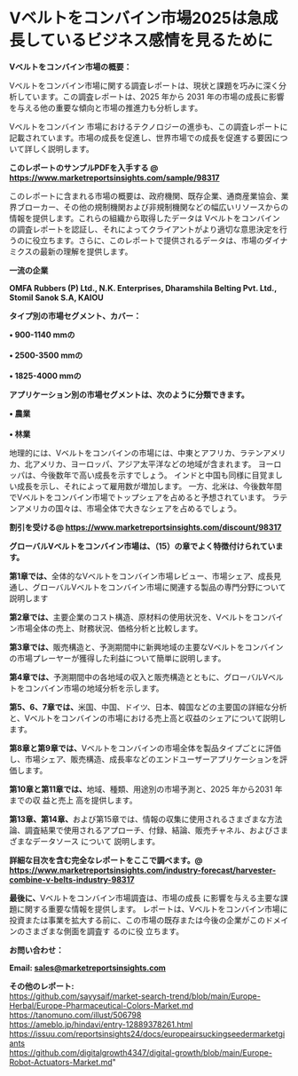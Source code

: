 # Vベルトをコンバイン市場2025は急成長しているビジネス感情を見るために

<strong><b>Vベルトをコンバイン市場の概要：</b></strong>

Vベルトをコンバイン市場に関する調査レポートは、現状と課題を巧みに深く分析しています。この調査レポートは、2025 年から 2031 年の市場の成長に影響を与える他の重要な傾向と市場の推進力も分析します。

Vベルトをコンバイン 市場におけるテクノロジーの進歩も、この調査レポートに記載されています。市場の成長を促進し、世界市場での成長を促進する要因について詳しく説明します。

<strong>このレポートのサンプルPDFを入手する @ <a href=https://www.marketreportsinsights.com/sample/98317>https://www.marketreportsinsights.com/sample/98317</a></strong>

このレポートに含まれる市場の概要は、政府機関、既存企業、通商産業協会、業界ブローカー、その他の規制機関および非規制機関などの幅広いリソースからの情報を提供します。これらの組織から取得したデータは Vベルトをコンバイン の調査レポートを認証し、それによってクライアントがより適切な意思決定を行うのに役立ちます。さらに、このレポートで提供されるデータは、市場のダイナミクスの最新の理解を提供します。

<strong>一流の企業</strong>

<strong><b>OMFA Rubbers (P) Ltd., N.K. Enterprises, Dharamshila Belting Pvt. Ltd., Stomil Sanok S.A, KAIOU</b></strong>

<strong><b>タイプ別の市場セグメント、カバー：</b></strong>

<strong>• 900-1140 mmの<br><br>•  2500-3500 mmの<br><br>•  1825-4000 mmの</strong>

<strong><b>アプリケーション別の市場セグメントは、次のように分類できます。</b></strong>

<strong>• 農業<br><br>• 林業</strong>

 地理的には、Vベルトをコンバインの市場には、中東とアフリカ、ラテンアメリカ、北アメリカ、ヨーロッパ、アジア太平洋などの地域が含まれます。 ヨーロッパは、今後数年で高い成長を示すでしょう。 インドと中国も同様に目覚ましい成長を示し、それによって雇用数が増加します。 一方、北米は、今後数年間でVベルトをコンバイン市場でトップシェアを占めると予想されています。 ラテンアメリカの国々は、市場全体で大きなシェアを占めるでしょう。

<strong>割引を受ける@ <a href=https://www.marketreportsinsights.com/discount/98317>https://www.marketreportsinsights.com/discount/98317</a></strong>

<strong><b>グローバルVベルトをコンバイン市場は、（15）の章でよく特徴付けられています。</b></strong>

<strong><b>第</b></strong><strong><b>1章では、</b></strong>全体的なVベルトをコンバイン市場レビュー、市場シェア、成長見通し、グローバルVベルトをコンバイン市場に関連する製品の専門分野について説明します

<strong><b>第2章では、</b></strong>主要企業のコスト構造、原材料の使用状況を、Vベルトをコンバイン市場全体の売上、財務状況、価格分析と比較します。

<strong><b>第3章では、</b></strong>販売構造と、予測期間中に新興地域の主要なVベルトをコンバインの市場プレーヤーが獲得した利益について簡単に説明します。

<strong><b>第4章では、</b></strong>予測期間中の各地域の収入と販売構造とともに、グローバルVベルトをコンバイン市場の地域分析を示します。

<strong><b>第5、6、7章では、</b></strong>米国、中国、ドイツ、日本、韓国などの主要国の詳細な分析と、Vベルトをコンバインの市場における売上高と収益のシェアについて説明します。

<strong><b>第8章と第9章では、</b></strong>Vベルトをコンバインの市場全体を製品タイプごとに評価し、市場シェア、販売構造、成長率などのエンドユーザーアプリケーションを評価します。

<strong><b>第10章と第11章では、</b></strong>地域、種類、用途別の市場予測と、2025 年から2031 年までの収 益と売上 高を提供します。

<strong><b>第13章、第14章、</b></strong>および第15章では、情報の収集に使用されるさまざまな方法論、調査結果で使用されるアプローチ、付録、結論、販売チャネル、およびさまざまなデータソース について 説明します。

<strong>詳細な目次を含む完全なレポートをここで調べます。@ <a href=https://www.marketreportsinsights.com/industry-forecast/harvester-combine-v-belts-industry-98317>https://www.marketreportsinsights.com/industry-forecast/harvester-combine-v-belts-industry-98317</a></strong>

<strong><b>最後に、</b></strong>Vベルトをコンバイン市場調査は、市場の成長 に影響を</a>与える主要な課題に関する重要な情報を提供します。 レポートは、Vベルトをコンバイン市場に投資または事業を拡大する前に、この市場の既存または今後の企業がこのドメインのさまざまな側面を調査す るのに役 立ちます。

<strong><b>お問い合わせ：</b></strong>

<strong>Email: </strong><a href=mailto:sales@marketreportsinsights.com><strong>sales@marketreportsinsights.com</strong></a>

<strong>その他のレポート:</strong>
<br>
<a href=https://github.com/sayysaif/market-search-trend/blob/main/Europe-Herbal/Europe-Pharmaceutical-Colors-Market.md>https://github.com/sayysaif/market-search-trend/blob/main/Europe-Herbal/Europe-Pharmaceutical-Colors-Market.md</a>
<br>
<a href=https://tanomuno.com/illust/506798>https://tanomuno.com/illust/506798</a>
<br>
<a href=https://ameblo.jp/hindavi/entry-12889378261.html>https://ameblo.jp/hindavi/entry-12889378261.html</a>
<br>
<a href=https://issuu.com/reportsinsights24/docs/europeairsuckingseedermarketgiants>https://issuu.com/reportsinsights24/docs/europeairsuckingseedermarketgiants</a>
<br>
<a href=https://github.com/digitalgrowth4347/digital-growth/blob/main/Europe-Robot-Actuators-Market.md>https://github.com/digitalgrowth4347/digital-growth/blob/main/Europe-Robot-Actuators-Market.md</a>"
